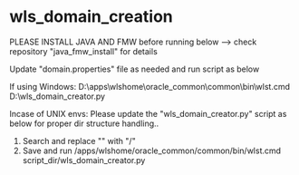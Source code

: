 # wls_domain_creation

PLEASE INSTALL JAVA AND FMW before running below
   --> check repository "java_fmw_install" for details

Update "domain.properties" file as needed and run script as below

If using Windows:
D:\apps\wlshome\oracle_common\common\bin\wlst.cmd D:\wls_domain_creator.py

Incase of UNIX envs:
Please update the "wls_domain_creator.py" script as below for proper dir structure handling..
1. Search and replace "\" with "/"
2. Save and run
   /apps/wlshome/oracle_common/common/bin/wlst.cmd  script_dir/wls_domain_creator.py
